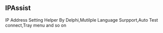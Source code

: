 ## IPAssist ##

IP Address Setting Helper By Delphi,Mutilple Language Surpport,Auto Test connect,Tray menu and so on


